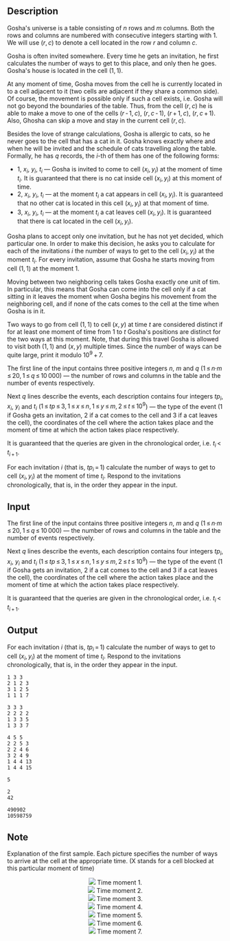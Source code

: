 ## Description

<div><p>Gosha's universe is a table consisting of <span class="tex-span"><i>n</i></span> rows and <span class="tex-span"><i>m</i></span> columns. Both the rows and columns are numbered with consecutive integers starting with <span class="tex-span">1</span>. We will use <span class="tex-span">(<i>r</i>, <i>c</i>)</span> to denote a cell located in the row <span class="tex-span"><i>r</i></span> and column <span class="tex-span"><i>c</i></span>.</p><p>Gosha is often invited somewhere. Every time he gets an invitation, he first calculates the number of ways to get to this place, and only then he goes. Gosha's house is located in the cell <span class="tex-span">(1, 1)</span>.</p><p>At any moment of time, Gosha moves from the cell he is currently located in to a cell adjacent to it (two cells are adjacent if they share a common side). Of course, the movement is possible only if such a cell exists, i.e. Gosha will not go beyond the boundaries of the table. Thus, from the cell <span class="tex-span">(<i>r</i>, <i>c</i>)</span> he is able to make a move to one of the cells <span class="tex-span">(<i>r</i> - 1, <i>c</i>)</span>, <span class="tex-span">(<i>r</i>, <i>c</i> - 1)</span>, <span class="tex-span">(<i>r</i> + 1, <i>c</i>)</span>, <span class="tex-span">(<i>r</i>, <i>c</i> + 1)</span>. Also, Ghosha can skip a move and stay in the current cell <span class="tex-span">(<i>r</i>, <i>c</i>)</span>.</p><p>Besides the love of strange calculations, Gosha is allergic to cats, so he never goes to the cell that has a cat in it. Gosha knows exactly where and when he will be invited and the schedule of cats travelling along the table. Formally, he has <span class="tex-span"><i>q</i></span> records, the <span class="tex-span"><i>i</i></span>-th of them has one of the following forms: </p><ul> <li> <span class="tex-span">1</span>, <span class="tex-span"><i>x</i><sub class="lower-index"><i>i</i></sub></span>, <span class="tex-span"><i>y</i><sub class="lower-index"><i>i</i></sub></span>, <span class="tex-span"><i>t</i><sub class="lower-index"><i>i</i></sub></span>&nbsp;— Gosha is invited to come to cell <span class="tex-span">(<i>x</i><sub class="lower-index"><i>i</i></sub>, <i>y</i><sub class="lower-index"><i>i</i></sub>)</span> at the moment of time <span class="tex-span"><i>t</i><sub class="lower-index"><i>i</i></sub></span>. It is guaranteed that there is no cat inside cell <span class="tex-span">(<i>x</i><sub class="lower-index"><i>i</i></sub>, <i>y</i><sub class="lower-index"><i>i</i></sub>)</span> at this moment of time. </li><li> <span class="tex-span">2</span>, <span class="tex-span"><i>x</i><sub class="lower-index"><i>i</i></sub></span>, <span class="tex-span"><i>y</i><sub class="lower-index"><i>i</i></sub></span>, <span class="tex-span"><i>t</i><sub class="lower-index"><i>i</i></sub></span>&nbsp;— at the moment <span class="tex-span"><i>t</i><sub class="lower-index"><i>i</i></sub></span> a cat appears in cell <span class="tex-span">(<i>x</i><sub class="lower-index"><i>i</i></sub>, <i>y</i><sub class="lower-index"><i>i</i></sub>)</span>. It is guaranteed that no other cat is located in this cell <span class="tex-span">(<i>x</i><sub class="lower-index"><i>i</i></sub>, <i>y</i><sub class="lower-index"><i>i</i></sub>)</span> at that moment of time. </li><li> <span class="tex-span">3</span>, <span class="tex-span"><i>x</i><sub class="lower-index"><i>i</i></sub></span>, <span class="tex-span"><i>y</i><sub class="lower-index"><i>i</i></sub></span>, <span class="tex-span"><i>t</i><sub class="lower-index"><i>i</i></sub></span>&nbsp;— at the moment <span class="tex-span"><i>t</i><sub class="lower-index"><i>i</i></sub></span> a cat leaves cell <span class="tex-span">(<i>x</i><sub class="lower-index"><i>i</i></sub>, <i>y</i><sub class="lower-index"><i>i</i></sub>)</span>. It is guaranteed that there is cat located in the cell <span class="tex-span">(<i>x</i><sub class="lower-index"><i>i</i></sub>, <i>y</i><sub class="lower-index"><i>i</i></sub>)</span>. </li></ul><p>Gosha plans to accept only one invitation, but he has not yet decided, which particular one. In order to make this decision, he asks you to calculate for each of the invitations <span class="tex-span"><i>i</i></span> the number of ways to get to the cell <span class="tex-span">(<i>x</i><sub class="lower-index"><i>i</i></sub>, <i>y</i><sub class="lower-index"><i>i</i></sub>)</span> at the moment <span class="tex-span"><i>t</i><sub class="lower-index"><i>i</i></sub></span>. For every invitation, assume that Gosha he starts moving from cell <span class="tex-span">(1, 1)</span> at the moment <span class="tex-span">1</span>.</p><p>Moving between two neighboring cells takes Gosha exactly one unit of tim. In particular, this means that Gosha can come into the cell only if a cat sitting in it leaves the moment when Gosha begins his movement from the neighboring cell, and if none of the cats comes to the cell at the time when Gosha is in it.</p><p>Two ways to go from cell <span class="tex-span">(1, 1)</span> to cell <span class="tex-span">(<i>x</i>, <i>y</i>)</span> at time <span class="tex-span"><i>t</i></span> are considered distinct if for at least one moment of time from <span class="tex-span">1</span> to <span class="tex-span"><i>t</i></span> Gosha's positions are distinct for the two ways at this moment. Note, that during this travel Gosha is allowed to visit both <span class="tex-span">(1, 1)</span> and <span class="tex-span">(<i>x</i>, <i>y</i>)</span> multiple times. Since the number of ways can be quite large, print it modulo <span class="tex-span">10<sup class="upper-index">9</sup> + 7</span>.</p></div><div class="input-specification"><p>The first line of the input contains three positive integers <span class="tex-span"><i>n</i></span>, <span class="tex-span"><i>m</i></span> and <span class="tex-span"><i>q</i></span> (<span class="tex-span">1 ≤ <i>n</i>·<i>m</i> ≤ 20, 1 ≤ <i>q</i> ≤ 10 000</span>) — the number of rows and columns in the table and the number of events respectively.</p><p>Next <span class="tex-span"><i>q</i></span> lines describe the events, each description contains four integers <span class="tex-span"><i>tp</i><sub class="lower-index"><i>i</i></sub></span>, <span class="tex-span"><i>x</i><sub class="lower-index"><i>i</i></sub></span>, <span class="tex-span"><i>y</i><sub class="lower-index"><i>i</i></sub></span> and <span class="tex-span"><i>t</i><sub class="lower-index"><i>i</i></sub></span> (<span class="tex-span">1 ≤ <i>tp</i> ≤ 3, 1 ≤ <i>x</i> ≤ <i>n</i>, 1 ≤ <i>y</i> ≤ <i>m</i>, 2 ≤ <i>t</i> ≤ 10<sup class="upper-index">9</sup></span>)&nbsp;— the type of the event (<span class="tex-span">1</span> if Gosha gets an invitation, <span class="tex-span">2</span> if a cat comes to the cell and <span class="tex-span">3</span> if a cat leaves the cell), the coordinates of the cell where the action takes place and the moment of time at which the action takes place respectively.</p><p>It is guaranteed that the queries are given in the chronological order, i.e. <span class="tex-span"><i>t</i><sub class="lower-index"><i>i</i></sub> &lt; <i>t</i><sub class="lower-index"><i>i</i> + 1</sub></span>. </p></div><div class="output-specification"><p>For each invitation <span class="tex-span"><i>i</i></span> (that is, <span class="tex-span"><i>tp</i><sub class="lower-index"><i>i</i></sub> = 1</span>) calculate the number of ways to get to cell <span class="tex-span">(<i>x</i><sub class="lower-index"><i>i</i></sub>, <i>y</i><sub class="lower-index"><i>i</i></sub>)</span> at the moment of time <span class="tex-span"><i>t</i><sub class="lower-index"><i>i</i></sub></span>. Respond to the invitations chronologically, that is, in the order they appear in the input.</p></div>

## Input

<p>The first line of the input contains three positive integers <span class="tex-span"><i>n</i></span>, <span class="tex-span"><i>m</i></span> and <span class="tex-span"><i>q</i></span> (<span class="tex-span">1 ≤ <i>n</i>·<i>m</i> ≤ 20, 1 ≤ <i>q</i> ≤ 10 000</span>) — the number of rows and columns in the table and the number of events respectively.</p><p>Next <span class="tex-span"><i>q</i></span> lines describe the events, each description contains four integers <span class="tex-span"><i>tp</i><sub class="lower-index"><i>i</i></sub></span>, <span class="tex-span"><i>x</i><sub class="lower-index"><i>i</i></sub></span>, <span class="tex-span"><i>y</i><sub class="lower-index"><i>i</i></sub></span> and <span class="tex-span"><i>t</i><sub class="lower-index"><i>i</i></sub></span> (<span class="tex-span">1 ≤ <i>tp</i> ≤ 3, 1 ≤ <i>x</i> ≤ <i>n</i>, 1 ≤ <i>y</i> ≤ <i>m</i>, 2 ≤ <i>t</i> ≤ 10<sup class="upper-index">9</sup></span>)&nbsp;— the type of the event (<span class="tex-span">1</span> if Gosha gets an invitation, <span class="tex-span">2</span> if a cat comes to the cell and <span class="tex-span">3</span> if a cat leaves the cell), the coordinates of the cell where the action takes place and the moment of time at which the action takes place respectively.</p><p>It is guaranteed that the queries are given in the chronological order, i.e. <span class="tex-span"><i>t</i><sub class="lower-index"><i>i</i></sub> &lt; <i>t</i><sub class="lower-index"><i>i</i> + 1</sub></span>. </p>

## Output

<p>For each invitation <span class="tex-span"><i>i</i></span> (that is, <span class="tex-span"><i>tp</i><sub class="lower-index"><i>i</i></sub> = 1</span>) calculate the number of ways to get to cell <span class="tex-span">(<i>x</i><sub class="lower-index"><i>i</i></sub>, <i>y</i><sub class="lower-index"><i>i</i></sub>)</span> at the moment of time <span class="tex-span"><i>t</i><sub class="lower-index"><i>i</i></sub></span>. Respond to the invitations chronologically, that is, in the order they appear in the input.</p>





```input1
1 3 3
2 1 2 3
3 1 2 5
1 1 1 7

```




```input2
3 3 3
2 2 2 2
1 3 3 5
1 3 3 7

```




```input3
4 5 5
2 2 5 3
2 2 4 6
3 2 4 9
1 4 4 13
1 4 4 15

```




```output1
5

```




```output2
2
42

```




```output3
490902
10598759

```



## Note

<p>Explanation of the first sample. Each picture specifies the number of ways to arrive at the cell at the appropriate time. (X stands for a cell blocked at this particular moment of time)</p><center> <img class="tex-graphics" src="file://6V1nijqD.png" style="max-width: 100.0%;max-height: 100.0%;"> Time moment 1. <center> <img class="tex-graphics" src="file://eEVr9BUy.png" style="max-width: 100.0%;max-height: 100.0%;"> Time moment 2.<center> <img class="tex-graphics" src="file://g0VaBk9C.png" style="max-width: 100.0%;max-height: 100.0%;"> Time moment 3.<center> <img class="tex-graphics" src="file://l9ESMwQV.png" style="max-width: 100.0%;max-height: 100.0%;"> Time moment 4.<center> <img class="tex-graphics" src="file://R5Ey5e9S.png" style="max-width: 100.0%;max-height: 100.0%;"> Time moment 5.<center> <img class="tex-graphics" src="file://DGHVoTE5.png" style="max-width: 100.0%;max-height: 100.0%;"> Time moment 6.<center> <img class="tex-graphics" src="file://BMe1U46O.png" style="max-width: 100.0%;max-height: 100.0%;"> Time moment 7.</center></center></center></center></center></center></center>
